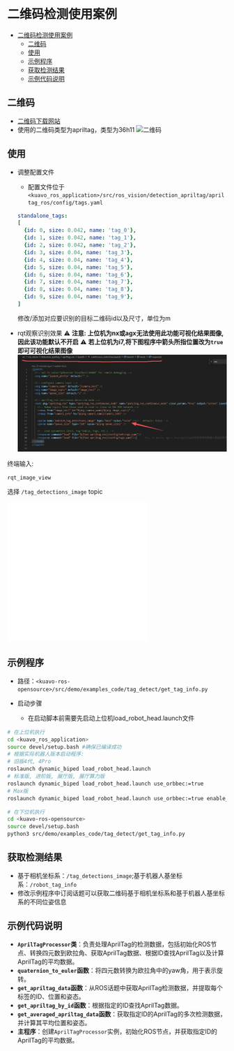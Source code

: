 # 二维码检测使用案例

- [二维码检测使用案例](#二维码检测使用案例)
  - [二维码](#二维码)
  - [使用](#使用)
  - [示例程序](#示例程序)
  - [获取检测结果](#获取检测结果)
  - [示例代码说明](#示例代码说明)

## 二维码
- [二维码下载网站](https://chev.me/arucogen/)
- 使用的二维码类型为apriltag，类型为36h11
![二维码](images/二维码.png)

## 使用
- 调整配置文件
  - 配置文件位于 `<kuavo_ros_application>/src/ros_vision/detection_apriltag/apriltag_ros/config/tags.yaml`
  ```yaml
  standalone_tags:
  [
    {id: 0, size: 0.042, name: 'tag_0'},
    {id: 1, size: 0.042, name: 'tag_1'},
    {id: 2, size: 0.042, name: 'tag_2'},
    {id: 3, size: 0.04, name: 'tag_3'},
    {id: 4, size: 0.04, name: 'tag_4'},
    {id: 5, size: 0.04, name: 'tag_5'},
    {id: 6, size: 0.04, name: 'tag_6'},
    {id: 7, size: 0.04, name: 'tag_7'},
    {id: 8, size: 0.04, name: 'tag_8'},
    {id: 9, size: 0.04, name: 'tag_9'},
  ]
  ```
  修改/添加对应要识别的目标二维码id以及尺寸，单位为m

- rqt观察识别效果
⚠️ **注意: 上位机为nx或agx无法使用此功能可视化结果图像,因此该功能默认不开启**
⚠️ **若上位机为i7,将下图程序中箭头所指位置改为`true`即可可视化结果图像**
![二维码](images/二维码检测案例_1.png)

终端输入:
```
rqt_image_view
```
选择 `/tag_detections_image` topic

<iframe src="//player.bilibili.com/player.html?isOutside=true&aid=113667282572395&bvid=BV1d1k7YWE6g&cid=27387363930&p=1" 
        width="320" height="320" 
        scrolling="no" border="0" frameborder="no" framespacing="0" allowfullscreen="true">
</iframe>

## 示例程序
- 路径：`<kuavo-ros-opensource>/src/demo/examples_code/tag_detect/get_tag_info.py`

- 启动步骤
  - 在启动脚本前需要先启动上位机load_robot_head.launch文件
  
```bash
# 在上位机执行
cd <kuavo_ros_application>
source devel/setup.bash #确保已编译成功
# 根据实际机器人版本启动程序:
# 旧版4代, 4Pro
roslaunch dynamic_biped load_robot_head.launch
# 标准版, 进阶版, 展厅版, 展厅算力版
roslaunch dynamic_biped load_robot_head.launch use_orbbec:=true
# Max版
roslaunch dynamic_biped load_robot_head.launch use_orbbec:=true enable_wrist_camera:=true
```

```bash
# 在下位机执行
cd <kuavo-ros-opensource>
source devel/setup.bash
python3 src/demo/examples_code/tag_detect/get_tag_info.py
```

## 获取检测结果
- 基于相机坐标系：`/tag_detections_image`;基于机器人基坐标系：`/robot_tag_info`
- 修改示例程序中订阅话题可以获取二维码基于相机坐标系和基于机器人基坐标系的不同位姿信息

## 示例代码说明

- **`AprilTagProcessor`类**：负责处理AprilTag的检测数据，包括初始化ROS节点、转换四元数到欧拉角、获取AprilTag数据、根据ID查找AprilTag以及计算AprilTag的平均数据。
- **`quaternion_to_euler`函数**：将四元数转换为欧拉角中的yaw角，用于表示旋转。
- **`get_apriltag_data`函数**：从ROS话题中获取AprilTag检测数据，并提取每个标签的ID、位置和姿态。
- **`get_apriltag_by_id`函数**：根据指定的ID查找AprilTag数据。
- **`get_averaged_apriltag_data`函数**：获取指定ID的AprilTag的多次检测数据，并计算其平均位置和姿态。
- **主程序**：创建`AprilTagProcessor`实例，初始化ROS节点，并获取指定ID的AprilTag的平均数据。